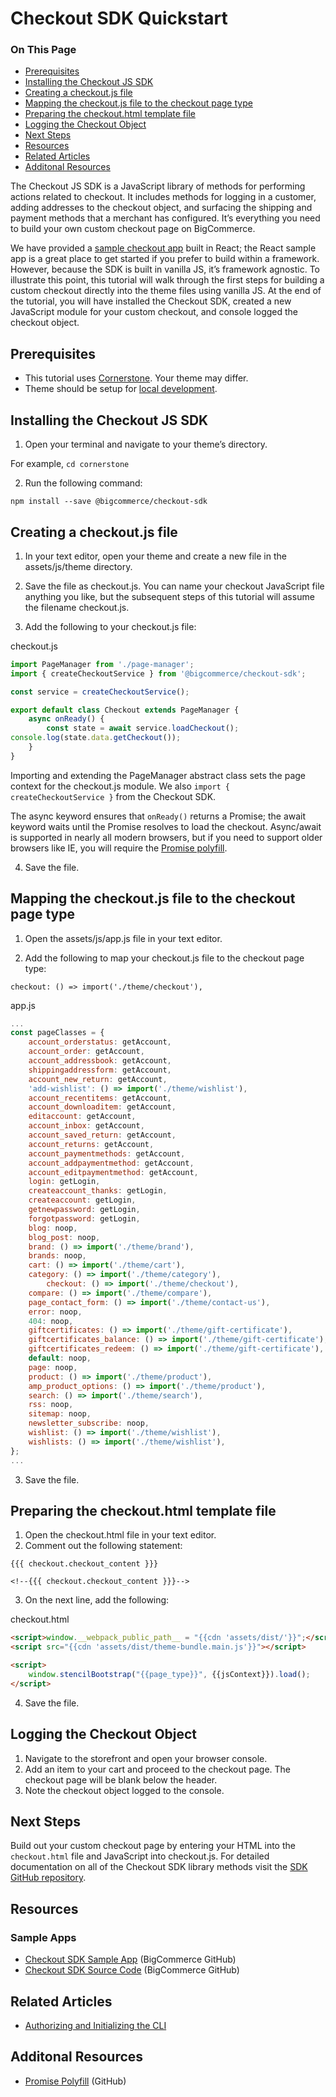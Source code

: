 # Checkout SDK Quickstart

<div class="otp" id="no-index">

### On This Page
- [Prerequisites](#prerequisites)
- [Installing the Checkout JS SDK](#installing-the-checkout-js-sdk)
- [Creating a checkout.js file](#creating-a-checkoutjs-file)
- [Mapping the checkout.js file to the checkout page type](#mapping-the-checkoutjs-file-to-the-checkout-page-type)
- [Preparing the checkout.html template file](#preparing-the-checkouthtml-template-file)
- [Logging the Checkout Object](#logging-the-checkout-object)
- [Next Steps](#next-steps)
- [Resources](#resources)
- [Related Articles](#related-articles)
- [Additonal Resources](#additonal-resources)

</div> 

The Checkout JS SDK is a JavaScript library of methods for performing actions related to checkout. It includes methods for logging in a customer, adding addresses to the checkout object, and surfacing the shipping and payment methods that a merchant has configured. It’s everything you need to build your own custom checkout page on BigCommerce.

We have provided a [sample checkout app](https://github.com/bigcommerce/checkout-sdk-js-example) built in React; the React sample app is a great place to get started if you prefer to build within a framework. However, because the SDK is built in vanilla JS, it’s framework agnostic. To illustrate this point, this tutorial will walk through the first steps for building a custom checkout directly into the theme files using vanilla JS. At the end of the tutorial, you will have installed the Checkout SDK, created a new JavaScript module for your custom checkout, and console logged the checkout object.

## Prerequisites
* This tutorial uses [Cornerstone](https://github.com/bigcommerce/cornerstone). Your theme may differ.
* Theme should be setup for [local development](https://developer.bigcommerce.com/stencil-docs/getting-started/installing-stencil).

## Installing the Checkout JS SDK

1. Open your terminal and navigate to your theme’s directory.

For example, `cd cornerstone`

2. Run the following command:

`npm install --save @bigcommerce/checkout-sdk`

## Creating a <span class="fn">checkout.js</span> file

1. In your text editor, open your theme and create a new file in the <span class="fp">assets/js/theme</span> directory.

2. Save the file as checkout.js. You can name your checkout JavaScript file anything you like, but the subsequent steps of this tutorial will assume the filename checkout.js.

3. Add the following to your <span class="fn">checkout.js</span> file:

<div class="HubBlock-header">
    <div class="HubBlock-header-title flex items-center">
        <div class="HubBlock-header-name">checkout.js</div>
    </div><div class="HubBlock-header-subtitle"></div>
</div>

<!--
title: "checkout.js"
subtitle: ""
lineNumbers: true
-->

```js
import PageManager from './page-manager';
import { createCheckoutService } from '@bigcommerce/checkout-sdk';

const service = createCheckoutService();

export default class Checkout extends PageManager {
	async onReady() {
		const state = await service.loadCheckout();
console.log(state.data.getCheckout());
	}
}
```

Importing and extending the PageManager abstract class sets the page context for the <span class="fn">checkout.js</span> module. We also `import { createCheckoutService }` from the Checkout SDK.

The async keyword ensures that `onReady()` returns a Promise; the await keyword waits until the Promise resolves to load the checkout. Async/await is supported in nearly all modern browsers, but if you need to support older browsers like IE, you will require the [Promise polyfill](https://github.com/stefanpenner/es6-promise).

4. Save the file.

## Mapping the <span class="fn">checkout.js</span> file to the checkout page type

1. Open the <span class="fp">assets/js/app.js</span> file in your text editor.

2. Add the following to map your <span class="fn">checkout.js</span> file to the checkout page type:

`checkout: () => import('./theme/checkout'),`

<div class="HubBlock-header">
    <div class="HubBlock-header-title flex items-center">
        <div class="HubBlock-header-name">app.js</div>
    </div><div class="HubBlock-header-subtitle"></div>
</div>

<!--
title: "app.js"
subtitle: ""
lineNumbers: true
-->

```js
...
const pageClasses = {
    account_orderstatus: getAccount,
    account_order: getAccount,
    account_addressbook: getAccount,
    shippingaddressform: getAccount,
    account_new_return: getAccount,
    'add-wishlist': () => import('./theme/wishlist'),
    account_recentitems: getAccount,
    account_downloaditem: getAccount,
    editaccount: getAccount,
    account_inbox: getAccount,
    account_saved_return: getAccount,
    account_returns: getAccount,
    account_paymentmethods: getAccount,
    account_addpaymentmethod: getAccount,
    account_editpaymentmethod: getAccount,
    login: getLogin,
    createaccount_thanks: getLogin,
    createaccount: getLogin,
    getnewpassword: getLogin,
    forgotpassword: getLogin,
    blog: noop,
    blog_post: noop,
    brand: () => import('./theme/brand'),
    brands: noop,
    cart: () => import('./theme/cart'),
    category: () => import('./theme/category'),
		checkout: () => import('./theme/checkout'),
    compare: () => import('./theme/compare'),
    page_contact_form: () => import('./theme/contact-us'),
    error: noop,
    404: noop,
    giftcertificates: () => import('./theme/gift-certificate'),
    giftcertificates_balance: () => import('./theme/gift-certificate'),
    giftcertificates_redeem: () => import('./theme/gift-certificate'),
    default: noop,
    page: noop,
    product: () => import('./theme/product'),
    amp_product_options: () => import('./theme/product'),
    search: () => import('./theme/search'),
    rss: noop,
    sitemap: noop,
    newsletter_subscribe: noop,
    wishlist: () => import('./theme/wishlist'),
    wishlists: () => import('./theme/wishlist'),
};
...
```

3. Save the file.

## Preparing the <span class="fn">checkout.html</span> template file

1. Open the <span class="fn">checkout.html</span> file in your text editor.
2. Comment out the following statement:

 `{{{ checkout.checkout_content }}}`

`<!--{{{ checkout.checkout_content }}}-->`

3. On the next line, add the following:

<div class="HubBlock-header">
    <div class="HubBlock-header-title flex items-center">
        <div class="HubBlock-header-name">checkout.html</div>
    </div><div class="HubBlock-header-subtitle"></div>
</div>

<!--
title: "checkout.html"
subtitle: ""
lineNumbers: true
-->

```html
<script>window.__webpack_public_path__ = "{{cdn 'assets/dist/'}}";</script>
<script src="{{cdn 'assets/dist/theme-bundle.main.js'}}"></script>

<script>
    window.stencilBootstrap("{{page_type}}", {{jsContext}}).load();
</script>
```

4. Save the file.

## Logging the Checkout Object

1. Navigate to the storefront and open your browser console.
2. Add an item to your cart and proceed to the checkout page. The checkout page will be blank below the header.
3. Note the checkout object logged to the console.

## Next Steps

Build out your custom checkout page by entering your HTML into the `checkout.html` file and JavaScript into checkout.js. For detailed documentation on all of the Checkout SDK library methods visit the [SDK GitHub repository](https://github.com/bigcommerce/checkout-sdk-js).

## Resources

### Sample Apps
* [Checkout SDK Sample App](https://github.com/bigcommerce/checkout-sdk-js-example) (BigCommerce GitHub)
* [Checkout SDK Source Code](https://github.com/bigcommerce/checkout-sdk-js) (BigCommerce GitHub)

## Related Articles
* [Authorizing and Initializing the CLI](https://developer.bigcommerce.com/stencil-docs/getting-started/installing-stencil)

## Additonal Resources
* [Promise Polyfill]( https://github.com/stefanpenner/es6-promise) (GitHub)
